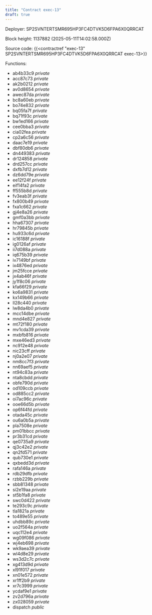 ```yaml
---
title: "Contract exec-13"
draft: true
---
```

Deployer: SP2SVNTERTSMR695HP3FC4DTVK5D6FPA6X0QRRCAT


 



Block height: 1137882 (2025-05-11T14:02:58.000Z)

Source code: {{<contractref "exec-13" SP2SVNTERTSMR695HP3FC4DTVK5D6FPA6X0QRRCAT exec-13>}}

Functions:

* ab4b33c9 _private_
* acc87c73 _private_
* ak2b0212 _private_
* av0d8654 _private_
* awec87da _private_
* bc8a60eb _private_
* bo74e832 _private_
* bq05fa7f _private_
* bq71f93c _private_
* bw1ed166 _private_
* cee0bba3 _private_
* cia02fea _private_
* cp2a6c56 _private_
* daac7e19 _private_
* dbf80db6 _private_
* dn449383 _private_
* dr124858 _private_
* drd257cc _private_
* dxfb7d12 _private_
* dz6dd79e _private_
* ee12f24f _private_
* eif14fa2 _private_
* ff555b8d _private_
* fv3eab3f _private_
* fx800b49 _private_
* fxa1c662 _private_
* gj4e8a26 _private_
* gmf0a3bb _private_
* hha67307 _private_
* hr79845b _private_
* hu933c6d _private_
* ic16188f _private_
* ig0126af _private_
* ii7d088a _private_
* iq675b39 _private_
* iv7149bf _private_
* ix4876ed _private_
* jm25fcce _private_
* jx4ab46f _private_
* jy1f8c06 _private_
* kfa66f29 _private_
* ko6a9831 _private_
* kx149b66 _private_
* ll28c440 _private_
* lw8da4b0 _private_
* mcc14dbe _private_
* mnd4e827 _private_
* mt72f180 _private_
* mv1cda39 _private_
* mxbfb816 _private_
* mxe46ed3 _private_
* nc912e48 _private_
* nic23cff _private_
* nj0a2e07 _private_
* nm8cc7f3 _private_
* nn69aef5 _private_
* nt94c83a _private_
* nta8cbdd _private_
* obfe790d _private_
* od109ccb _private_
* od885cc2 _private_
* oi7ac96c _private_
* ooe66d5b _private_
* op6f44fd _private_
* otada45c _private_
* ou6a0b5a _private_
* pla7508e _private_
* pm01bbcc _private_
* pr3b31cd _private_
* qe0735a9 _private_
* qj3c42e2 _private_
* qn2fd571 _private_
* qub730e1 _private_
* qxbedd3d _private_
* rafa146a _private_
* rdb29dfb _private_
* rzbb229b _private_
* sbb81348 _private_
* si2e19aa _private_
* st5b1fa8 _private_
* swc0d422 _private_
* te293c9c _private_
* tla1821a _private_
* to489e55 _private_
* uhdbb89c _private_
* uo2f564a _private_
* uqc112e4 _private_
* wg09f086 _private_
* wj4eb698 _private_
* wk9aea39 _private_
* wl4d8e29 _private_
* ws3d2c7c _private_
* xg413d9d _private_
* xl91f017 _private_
* xn01e572 _private_
* xr1ff2b9 _private_
* xr7c3999 _private_
* ycdaf9e1 _private_
* zv2d796a _private_
* zx028059 _private_
* dispatch _public_
